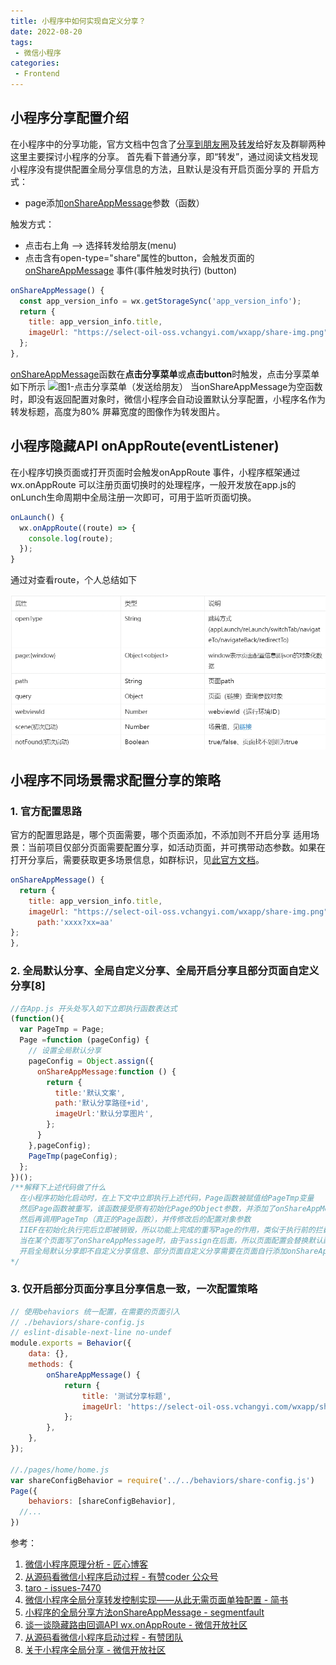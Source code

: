 ```yaml
---
title: 小程序中如何实现自定义分享？
date: 2022-08-20
tags:
 - 微信小程序
categories:
 - Frontend
---
```


## 小程序分享配置介绍

在小程序中的分享功能，官方文档中包含了[分享到朋友圈](https://developers.weixin.qq.com/miniprogram/dev/framework/open-ability/share-timeline.html)及[转发](https://developers.weixin.qq.com/miniprogram/dev/framework/open-ability/share.html)给好友及群聊两种
这里主要探讨小程序的分享。
首先看下普通分享，即“转发”，通过阅读文档发现小程序没有提供配置全局分享信息的方法，且默认是没有开启页面分享的
开启方式：

- page添加[onShareAppMessage](https://developers.weixin.qq.com/miniprogram/dev/reference/api/Page.html#onshareappmessageobject-object)参数（函数）

触发方式：

- 点击右上角 --> 选择转发给朋友(menu)
- 点击含有open-type="share"属性的button，会触发页面的[onShareAppMessage](https://developers.weixin.qq.com/miniprogram/dev/reference/api/Page.html#onshareappmessageobject-object) 事件(事件触发时执行) (button)
```javascript
onShareAppMessage() {
  const app_version_info = wx.getStorageSync('app_version_info');
  return {
    title: app_version_info.title,
    imageUrl: "https://select-oil-oss.vchangyi.com/wxapp/share-img.png"
  };
},
```

[onShareAppMessage](https://developers.weixin.qq.com/miniprogram/dev/reference/api/Page.html#onshareappmessageobject-object)函数在**点击分享菜单**或**点击button**时触发，点击分享菜单如下所示
![图1-点击分享菜单（发送给朋友）](https://cdn.nlark.com/yuque/0/2022/png/1080807/1652102763844-7540ee5e-f44c-4069-8c1f-6abe1c272e2d.png#averageHue=%23c8c8c8&clientId=u6fb6bf53-e101-4&from=paste&height=286&id=BJ6nK&originHeight=422&originWidth=398&originalType=binary&ratio=1&rotation=0&showTitle=true&size=20241&status=done&style=none&taskId=u425cf322-b707-44f8-8d58-6d9ea0c6f9a&title=%E5%9B%BE1-%E7%82%B9%E5%87%BB%E5%88%86%E4%BA%AB%E8%8F%9C%E5%8D%95%EF%BC%88%E5%8F%91%E9%80%81%E7%BB%99%E6%9C%8B%E5%8F%8B%EF%BC%89&width=269.40000915527344 "图1-点击分享菜单（发送给朋友）")
当onShareAppMessage为空函数时，即没有返回配置对象时，微信小程序会自动设置默认分享配置，小程序名作为转发标题，高度为80% 屏幕宽度的图像作为转发图片。

## 小程序隐藏API onAppRoute(eventListener)
在小程序切换页面或打开页面时会触发onAppRoute 事件，小程序框架通过wx.onAppRoute 可以注册页面切换时的处理程序，一般开发放在app.js的onLunch生命周期中全局注册一次即可，可用于监听页面切换。
```javascript
onLaunch() {
  wx.onAppRoute((route) => {
    console.log(route);
  });
}
```
通过对查看route，个人总结如下

<img src="./images/20220820.png"></img>

## 小程序不同场景需求配置分享的策略
### 1. 官方配置思路
官方的配置思路是，哪个页面需要，哪个页面添加，不添加则不开启分享
适用场景：当前项目仅部分页面需要配置分享，如活动页面，并可携带动态参数。如果在打开分享后，需要获取更多场景信息，如群标识，见[此官方文档](https://developers.weixin.qq.com/miniprogram/dev/framework/open-ability/share.html)。

```javascript
onShareAppMessage() {
  return {
    title: app_version_info.title,
    imageUrl: "https://select-oil-oss.vchangyi.com/wxapp/share-img.png"
      path:'xxxx?xx=aa'
};
},
```

### 2. 全局默认分享、全局自定义分享、全局开启分享且部分页面自定义分享[8]
```javascript
//在App.js 开头处写入如下立即执行函数表达式
(function(){
  var PageTmp = Page;
  Page =function (pageConfig) {
    // 设置全局默认分享
    pageConfig = Object.assign({
      onShareAppMessage:function () {
        return {
          title:'默认文案',
          path:'默认分享路径+id',
          imageUrl:'默认分享图片',
        };
      }
    },pageConfig);
    PageTmp(pageConfig);
  };
})();
/**解释下上述代码做了什么
  在小程序初始化启动时，在上下文中立即执行上述代码，Page函数被赋值给PageTmp变量
  然后Page函数被重写，该函数接受原有初始化Page的Object参数，并添加了onShareAppMessage参数（函数）
  然后再调用PageTmp（真正的Page函数），并传修改后的配置对象参数
  IIEF在初始化执行完后立即被销毁，所以功能上完成的重写Page的作用，类似于执行前的拦截
  当在某个页面写了onShareAppMessage时，由于assign在后面，所以页面配置会替换默认配置
  开启全局默认分享即不自定义分享信息、部分页面自定义分享需要在页面自行添加onShareAppMessage函数。
*/
```
### 3. 仅开启部分页面分享且分享信息一致，一次配置策略
```javascript
// 使用behaviors 统一配置，在需要的页面引入
// ./behaviors/share-config.js
// eslint-disable-next-line no-undef
module.exports = Behavior({
	data: {},
	methods: {
		onShareAppMessage() {
			return {
				title: '测试分享标题',
				imageUrl: 'https://select-oil-oss.vchangyi.com/wxapp/share-img.png',
			};
		},
	},
});

//./pages/home/home.js
var shareConfigBehavior = require('../../behaviors/share-config.js')
Page({
	behaviors: [shareConfigBehavior],
  //...
})
```


参考：

1. [微信小程序原理分析 - 匠心博客](https://zhaomenghuan.js.org/blog/wechat-miniprogram-principle-analysis.html#%E5%90%AF%E5%8A%A8%E6%B5%81%E7%A8%8B)
2. [从源码看微信小程序启动过程 - 有赞coder 公众号](https://mp.weixin.qq.com/s/i5fNoUiMfi_k2KB-_DiKTg)
3. [taro - issues-7470](https://github.com/NervJS/taro/issues/7470)
4. [微信小程序全局分享转发控制实现——从此无需页面单独配置 - 简书](https://www.jianshu.com/p/d7d415de71a8)
5. [小程序的全局分享方法onShareAppMessage - segmentfault](https://segmentfault.com/a/1190000039799975)
6. [谈一谈隐藏路由回调API wx.onAppRoute - 微信开放社区](https://developers.weixin.qq.com/community/develop/doc/000c0afa8ec3c02fa29857d7256000)
7. [从源码看微信小程序启动过程 - 有赞团队](https://tech.youzan.com/weapp-booting/)
8. [关于小程序全局分享 - 微信开放社区](https://developers.weixin.qq.com/community/develop/doc/000c48f4af01d07fbad797d3651800)
